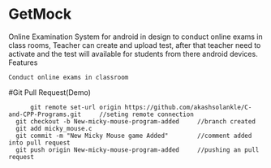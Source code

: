 # GetMock


Online Examination System for android in design to conduct online exams in class rooms, Teacher can create and upload test, after that teacher need to activate and the test will available for students from there android devices.
Features

    Conduct online exams in classroom


#Git Pull Request(Demo)

          git remote set-url origin https://github.com/akashsolankle/C-and-CPP-Programs.git		//seting remote connection
	  git checkout -b New-micky-mouse-program-added		//branch created 
  	  git add micky_mouse.c 
  	  git commit -m "New Micky Mouse game Added"		//comment added into pull request
  	  git push origin New-micky-mouse-program-added  	//pushing an pull request


